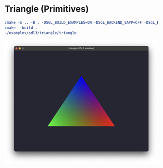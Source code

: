 # Triangle (Primitives)

```cmake
cmake -S .. -B . -DSGL_BUILD_EXAMPLES=ON -DSGL_BACKEND_SAPP=OFF -DSGL_BACKEND_SDL3=ON
cmake --build .
./examples/sdl3/triangle/triangle
```

![triangle_macos](triangle.png)